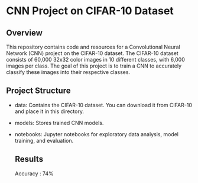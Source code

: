 # CNN Project on CIFAR-10 Dataset
## Overview
This repository contains code and resources for a Convolutional Neural Network (CNN) project on the CIFAR-10 dataset. The CIFAR-10 dataset consists of 60,000 32x32 color images in 10 different classes, with 6,000 images per class. The goal of this project is to train a CNN to accurately classify these images into their respective classes.

## Project Structure
 - data: Contains the CIFAR-10 dataset. You can download it from CIFAR-10 and place it in this directory.
- models: Stores trained CNN models.
- notebooks: Jupyter notebooks for exploratory data analysis, model training, and evaluation.

  ## Results
  Accuracy : 74%
